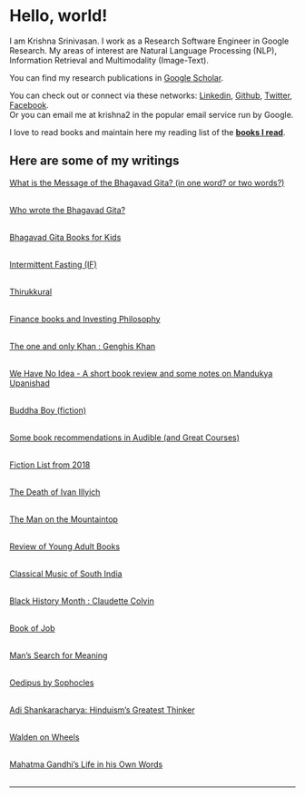 <h1>Hello, world!</h1>
<!-- testing from github pages -->
I am Krishna Srinivasan. I work as a Research Software Engineer in Google Research. My areas of interest are Natural Language Processing (NLP), Information Retrieval and Multimodality (Image-Text). 

<!--
I have previously worked at Apple, IBM, blekko (acquired by IBM), Yahoo, IronPort (acquired by Cisco) and Excite@Home. I did my Masters in Information Systems Management at Carnegie Mellon University (Pittsburgh, PA), my Bachelors in Electronics and Instrumentation Engineering at SASTRA (in Thanjavur and back then it was called Shanmugha College of Engineering, Bharathidasan University) and I attended Vikaasa Matriculation Higher Secondary School in the beautiful temple city of Madurai, Tamil Nadu.
-->

You can find my research publications in <a href="https://scholar.google.com/citations?user=aYn5qFUAAAAJ&hl=en">Google Scholar</a>.

You can check out or connect via these networks: <a href="https://linkedin.com/in/krishna2">Linkedin</a>, <a href="https://github.com/krishna2">Github</a>, <a href="https://twitter.com/krishna2">Twitter</a>, <a href="https://www.facebook.com/Krishna2/">Facebook</a>. 
<br/>
Or you can email me at krishna2 in the popular email service run by Google.

I love to read books and maintain here my reading list of the <b><a href="/books">books I read</a></b>.


<h2>Here are some of my writings</h2>

<a href="https://krishna2.com/bg/bg-message">What is the Message of the Bhagavad Gita? (in one word? or two words?)</a>
<br /><br />

<a href="https://krishna2.com/bg/author">Who wrote the Bhagavad Gita?</a>
<br /><br />

<a href="https://krishna2.com/bg/books-for-kids">Bhagavad Gita Books for Kids</a>
<br /><br />

<a href="https://krishna2.com/if">Intermittent Fasting (IF)</a>
<br /><br />

<a href="https://krishna2.com/thirukkural">Thirukkural</a>
<br /><br />

<a href="https://krishna2.com/books-finance">Finance books and Investing Philosophy</a>
<br /><br />

<a href="https://krishna2.com/khan">The one and only Khan : Genghis Khan</a>
<br /><br />

<a href="https://krishna2.com/2021-we-have-no-idea">We Have No Idea - A short book review and some notes on Mandukya Upanishad</a>
<br /><br />

<a href="https://krishna2.com/2021-buddha-boy">Buddha Boy (fiction)</a>
<br /><br />

<a href="https://krishna2.com/books-audible-reco">Some book recommendations in Audible (and Great Courses)</a>
<br /><br />

<a href="http://krishna2.com/2018-books-fiction">Fiction List from 2018</a>
<br /><br />

<a href="http://krishna2.com/2019-books-3-tolstoy-ivan-illyich">The Death of Ivan Illyich</a>
<br /><br />

<a href="http://krishna2.com/2019-books-4-the-man-on-the-mountaintop">The Man on the Mountaintop</a>
<br /><br />

<a href="http://krishna2.com/2019-books-Jan-young-adult">Review of Young Adult Books</a>
<br /><br />

<a href="http://krishna2.com/2019-books-classical-music-of-south-india">Classical Music of South India</a>
<br /><br />

<a href="http://krishna2.com/2019-books-claudette-colvin">Black History Month : Claudette Colvin</a>
<br /><br />

<a href="http://krishna2.com/2019-books-job">Book of Job</a>
<br /><br />

<a href="http://krishna2.com/2019-books-mans-search-for-meaning-viktor-frankl">Man’s Search for Meaning</a>
<br /><br />

<a href="http://krishna2.com/2019-books-oedipus-sophocles">Oedipus by Sophocles</a>
<br /><br />

<a href="http://krishna2.com/2019-books-shankaracharya">Adi Shankaracharya: Hinduism’s Greatest Thinker</a>
<br /><br />

<a href="http://krishna2.com/2019-books-walden-on-wheels">Walden on Wheels</a>
<br /><br />

<a href="http://krishna2.com/2019-mahatma-gandhi">Mahatma Gandhi’s Life in his Own Words</a>
<br /><br />

<hr /><br />
